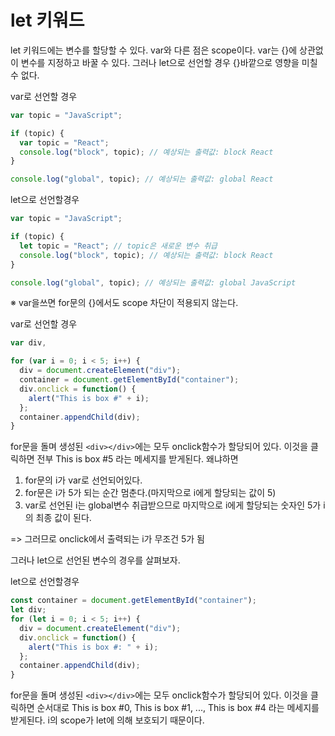 
# let 키워드

let 키워드에는 변수를 할당할 수 있다. var와 다른 점은 scope이다. var는 {}에 상관없이 변수를 지정하고 바꿀 수 있다.
그러나 let으로 선언할 경우 {}바깥으로 영향을 미칠 수 없다.

var로 선언할 경우
```javascript
var topic = "JavaScript";

if (topic) {
  var topic = "React";
  console.log("block", topic); // 예상되는 출력값: block React
}

console.log("global", topic); // 예상되는 출력값: global React
```


let으로 선언할경우
```javascript
var topic = "JavaScript";

if (topic) {
  let topic = "React"; // topic은 새로운 변수 취급
  console.log("block", topic); // 예상되는 출력값: block React
}

console.log("global", topic); // 예상되는 출력값: global JavaScript
```

※ var을쓰면 for문의 {}에서도 scope 차단이 적용되지 않는다.

var로 선언할 경우
```javascript
var div,

for (var i = 0; i < 5; i++) {
  div = document.createElement("div");
  container = document.getElementById("container");
  div.onclick = function() {
    alert("This is box #" + i);
  };
  container.appendChild(div);
}
```

for문을 돌며 생성된 `<div></div>`에는 모두 onclick함수가 할당되어 있다. 이것을 클릭하면 전부 This is box #5 라는 메세지를 받게된다.
왜냐하면 
1. for문의 i가 var로 선언되어있다.
2. for문은 i가 5가 되는 순간 멈춘다.(마지막으로 i에게 할당되는 값이 5)
3. var로 선언된 i는 global변수 취급받으므로 마지막으로 i에게 할당되는 숫자인 5가 i의 최종 값이 된다.

=> 그러므로 onclick에서 출력되는 i가 무조건 5가 됨


그러나 let으로 선언된 변수의 경우를 살펴보자.

let으로 선언할경우
```javascript
const container = document.getElementById("container");
let div;
for (let i = 0; i < 5; i++) {
  div = document.createElement("div");
  div.onclick = function() {
    alert("This is box #: " + i);
  };
  container.appendChild(div);
}
```

for문을 돌며 생성된 `<div></div>`에는 모두 onclick함수가 할당되어 있다.
이것을 클릭하면 순서대로 This is box #0, This is box #1, ..., This is box #4 라는 메세지를 받게된다.
i의 scope가 let에 의해 보호되기 때문이다.